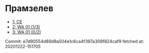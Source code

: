 # Прамзелев
- [1: CE](1.md)
- [2: WA 01 (1/3)](2.md)
- [3: WA 01 (0/2)](3.md)

Commit: e7d90554d89d8a504e1c6ca4f397a308f824caf9
 fetched at: 20201222-151705
